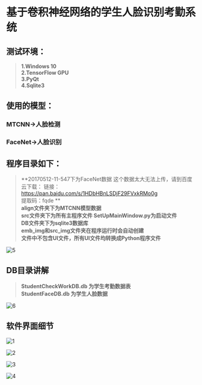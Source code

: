  # 基于卷积神经网络的学生人脸识别考勤系统
 ## 测试环境：
 >**1.Windows 10**  
 >**2.TensorFlow GPU**  
 >**3.PyQt**  
 >**4.Sqlite3**  

 ## 使用的模型：
 ### MTCNN->人脸检测  
 ### FaceNet->人脸识别  

 ## 程序目录如下：
>**20170512-11-547下为FaceNet数据 这个数据太大无法上传，请到百度云下载：
链接：https://pan.baidu.com/s/1HDbHBnLSDjF29FVxkRMo0g   
提取码：fqde  **  
>**align文件夹下为MTCNN模型数据**  
>**src文件夹下为所有主程序文件 SetUpMainWindow.py为启动文件**  
>**DB文件夹下为sqlite3数据库**  
>**emb_img和src_img文件夹在程序运行时会自动创建**  
**文件中不包含UI文件，所有UI文件均转换成Python程序文件**  

![5](https://github.com/omega-Lee/PyQt5_Face_Recognition/blob/master/image/5.png)

## DB目录讲解
>**StudentCheckWorkDB.db 为学生考勤数据表**  
>**StudentFaceDB.db 为学生人脸数据**  

![6](https://github.com/omega-Lee/PyQt5_Face_Recognition/blob/master/image/6.png)

## 软件界面细节  

![1](https://github.com/omega-Lee/PyQt5_Face_Recognition/blob/master/image/1.png) 

![2](https://github.com/omega-Lee/PyQt5_Face_Recognition/blob/master/image/2.png) 

![3](https://github.com/omega-Lee/PyQt5_Face_Recognition/blob/master/image/3.png) 

![4](https://github.com/omega-Lee/PyQt5_Face_Recognition/blob/master/image/4.png) 

 
